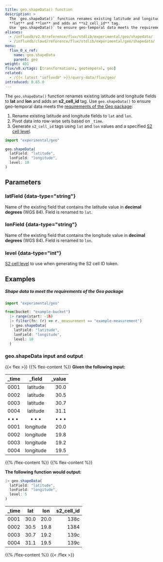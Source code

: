 ```yaml
---
title: geo.shapeData() function
description: >
  The `geo.shapeData()` function renames existing latitude and longitude fields to
  **lat** and **lon** and adds an **s2_cell_id** tag.
  Use `geo.shapeData()` to ensure geo-temporal data meets the requirements of the Geo package.
aliases:
  - /influxdb/v2.0/reference/flux/stdlib/experimental/geo/shapedata/
  - /influxdb/cloud/reference/flux/stdlib/experimental/geo/shapedata/
menu:
  flux_0_x_ref:
    name: geo.shapeData
    parent: geo
weight: 401
flux/v0.x/tags: [transformations, geotemporal, geo]
related:
  - /{{< latest "influxdb" >}}/query-data/flux/geo/
introduced: 0.65.0
---
```


The `geo.shapeData()` function renames existing latitude and longitude fields to
**lat** and **lon** and adds an **s2_cell_id** tag.
Use `geo.shapeData()` to ensure geo-temporal data meets the
[requirements of the Geo package](/flux/v0.x/stdlib/experimental/geo/#geo-schema-requirements):

1. Rename existing latitude and longitude fields to `lat` and `lon`.
2. Pivot data into row-wise sets based on `_time`.
3. Generate `s2_cell_id` tags using `lat` and `lon` values and a specified
   [S2 cell level](https://s2geometry.io/resources/s2cell_statistics.html).

```js
import "experimental/geo"

geo.shapeData(
  latField: "latitude",
  lonField: "longitude",
  level: 10
)
```

## Parameters

### latField {data-type="string"}
Name of the existing field that contains the latitude value in **decimal degrees** (WGS 84).
Field is renamed to `lat`.

### lonField {data-type="string"}
Name of the existing field that contains the longitude value in **decimal degrees** (WGS 84).
Field is renamed to `lon`.

### level {data-type="int"}
[S2 cell level](https://s2geometry.io/resources/s2cell_statistics.html) to use
when generating the S2 cell ID token.

## Examples

##### Shape data to meet the requirements of the Geo package
```js
import "experimental/geo"

from(bucket: "example-bucket")
  |> range(start: -1h)
  |> filter(fn: (r) => r._measurement == "example-measurement")
  |> geo.shapeData(
    latField: "latitude",
    lonField: "longitude",
    level: 10
  )
```

### geo.shapeData input and output

{{< flex >}}
{{% flex-content %}}
**Given the following input:**

| _time | _field    | _value |
|:----- |:------:   | ------:|
| 0001  | latitude  | 30.0   |
| 0002  | latitude  | 30.5   |
| 0003  | latitude  | 30.7   |
| 0004  | latitude  | 31.1   |
| • • • |   • • •   | • • •  |
| 0001  | longitude | 20.0   |
| 0002  | longitude | 19.8   |
| 0003  | longitude | 19.2   |
| 0004  | longitude | 19.5   |
{{% /flex-content %}}
{{% flex-content %}}

**The following function would output:**

```js
|> geo.shapeData(
  latField: "latitude",
  lonField: "longitude",
  level: 5
)
```

| _time | lat      | lon       | s2_cell_id |
|:----- |:--------:|:---------:| ----------:|
| 0001  | 30.0     | 20.0      | 138c       |
| 0002  | 30.5     | 19.8      | 1384       |
| 0003  | 30.7     | 19.2      | 139c       |
| 0004  | 31.1     | 19.5      | 139c       |
{{% /flex-content %}}
{{< /flex >}}
